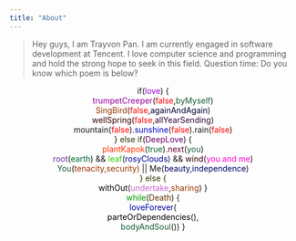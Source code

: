 ```yaml
---
title: "About"
---
```


<!-- 悟以往之不谏，知来者之可追。 -->

<blockquote>Hey guys, I am Trayvon Pan. I am currently engaged in software development at Tencent. I love computer science and programming and hold the strong hope to seek in this field. Question time: Do you know which poem is below?</blockquote>

<div><p style = "color:#9900CC"><center>if(<font color = "#9900CC">love</font>) {</center><center><font color = "#990099">trumpetCreeper</font>(<font color = "red">false</font>,<font color = "#145A32">byMyself</font>)<center><font color = "#993300">SingBird</font>(<font color = "red">false</font>,<font color = "#000033">againAndAgain</font>)</center><center><font color = "#330000">wellSpring</font>(<font color = "red">false</font>,<font color ="#330033">allYearSending</font>)</center><center><font>mountain</font>(<font color = "red">false</font>).<font color = "#0000CC">sunshine</font>(<font color ="red">false</font>).rain(<font color = "red">false</font>)</center></center><center>} <font color = "#333300">else if</font>(<font color = "#660066">DeepLove</font>) {</center><center><font color = "#FF3300">plantKapok</font>(<font color = "#006633">true</font>).<font color = "#660033">next</font>(<font color = "#145A32">you</font>)</center><center><font color = "#663399">root</font>(<font color = "#006633">earth</font>) && <font color = "#33CC00">leaf</font>(<font color = "#000099">rosyClouds</font>) && <font color = "#330000">wind</font>(<font color = "#FF00CC">you and me</font>)</center><center><font color = "#145A32">You</font>(<font color = "#993300">tenacity,security)</font> || Me(<font color = "#000066">beauty,independence</font>)</center><center><font color = "#333300">} else {</font></center><center><font color = "#000000">withOut</font>(<font color = "#CC66CC">undertake</font>,<font color = "#993300">sharing</font>) }</center><center><font color = "#009900">while</font>(<font color = "#663300">Death</font>) {</center><center><font color = "#000099">loveForever</font>(<center><font color = "#000000">parteOrDependencies</font>(),</center><font  color = "#145A32">bodyAndSoul</font>()) }</center></p></div>